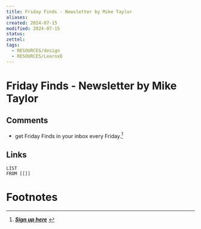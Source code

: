 ```yaml
---
title: Friday Finds - Newsletter by Mike Taylor
aliases: 
created: 2024-07-15
modified: 2024-07-15
status: 
zettel: 
tags:
  - RESOURCES/design
  - RESOURCES/LearnxD
---
```

# Friday Finds - Newsletter by Mike Taylor
## Comments
- get Friday Finds in your inbox every Friday.[^1]
## Links
```dataview
LIST
FROM [[]]
```
# Footnotes

[^1]: _**[Sign up here](https://miketaylor.beehiiv.com/)**_ 
